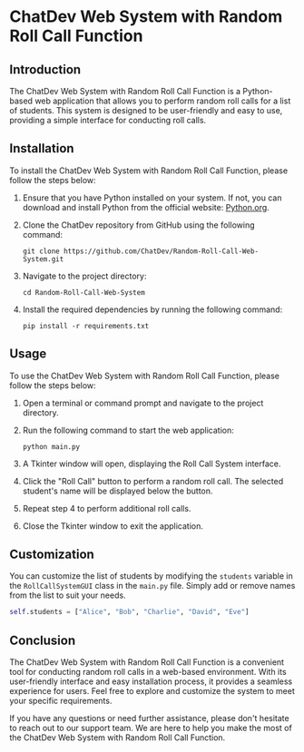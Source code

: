 # ChatDev Web System with Random Roll Call Function

## Introduction

The ChatDev Web System with Random Roll Call Function is a Python-based web application that allows you to perform random roll calls for a list of students. This system is designed to be user-friendly and easy to use, providing a simple interface for conducting roll calls.

## Installation

To install the ChatDev Web System with Random Roll Call Function, please follow the steps below:

1. Ensure that you have Python installed on your system. If not, you can download and install Python from the official website: [Python.org](https://www.python.org/).

2. Clone the ChatDev repository from GitHub using the following command:

   ```
   git clone https://github.com/ChatDev/Random-Roll-Call-Web-System.git
   ```

3. Navigate to the project directory:

   ```
   cd Random-Roll-Call-Web-System
   ```

4. Install the required dependencies by running the following command:

   ```
   pip install -r requirements.txt
   ```

## Usage

To use the ChatDev Web System with Random Roll Call Function, please follow the steps below:

1. Open a terminal or command prompt and navigate to the project directory.

2. Run the following command to start the web application:

   ```
   python main.py
   ```

3. A Tkinter window will open, displaying the Roll Call System interface.

4. Click the "Roll Call" button to perform a random roll call. The selected student's name will be displayed below the button.

5. Repeat step 4 to perform additional roll calls.

6. Close the Tkinter window to exit the application.

## Customization

You can customize the list of students by modifying the `students` variable in the `RollCallSystemGUI` class in the `main.py` file. Simply add or remove names from the list to suit your needs.

```python
self.students = ["Alice", "Bob", "Charlie", "David", "Eve"]
```

## Conclusion

The ChatDev Web System with Random Roll Call Function is a convenient tool for conducting random roll calls in a web-based environment. With its user-friendly interface and easy installation process, it provides a seamless experience for users. Feel free to explore and customize the system to meet your specific requirements.

If you have any questions or need further assistance, please don't hesitate to reach out to our support team. We are here to help you make the most of the ChatDev Web System with Random Roll Call Function.